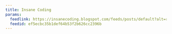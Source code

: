```yaml
---
title: Insane Coding
params:
  feedlink: https://insanecoding.blogspot.com/feeds/posts/default?alt=rss
  feedid: ef5ecbc35b1def64b53f2b626cc2396b
---
```

